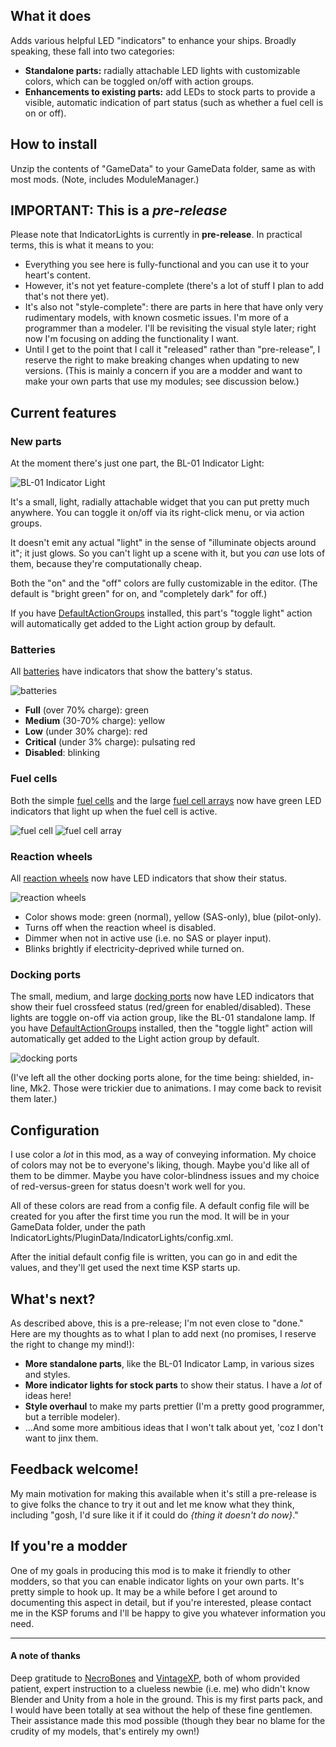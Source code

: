 ## What it does

Adds various helpful LED "indicators" to enhance your ships.  Broadly speaking, these fall into two categories:

 * **Standalone parts:**  radially attachable LED lights with customizable colors, which can be toggled on/off with action groups.
 * **Enhancements to existing parts:**  add LEDs to stock parts to provide a visible, automatic indication of part status (such as whether a fuel cell is on or off).

## How to install

Unzip the contents of "GameData" to your GameData folder, same as with most mods. (Note, includes ModuleManager.)


## IMPORTANT:   This is a *pre-release*

Please note that IndicatorLights is currently in **pre-release**.  In practical terms, this is what it means to you:

* Everything you see here is fully-functional and you can use it to your heart's content.
* However, it's not yet feature-complete (there's a lot of stuff I plan to add that's not there yet).
* It's also not "style-complete":  there are parts in here that have only very rudimentary models, with known cosmetic issues. I'm more of a programmer than a modeler.  I'll be revisiting the visual style later; right now I'm focusing on adding the functionality I want.
* Until I get to the point that I call it "released" rather than "pre-release", I reserve the right to make breaking changes when updating to new versions.  (This is mainly a concern if you are a modder and want to make your own parts that use my modules; see discussion below.)


## Current features

### New parts
At the moment there's just one part, the BL-01 Indicator Light:

![BL-01 Indicator Light](https://raw.githubusercontent.com/KSPSnark/IndicatorLights/master/screenshots/blinkenlight.png)

It's a small, light, radially attachable widget that you can put pretty much anywhere.  You can toggle it on/off via its right-click menu, or via action groups.

It doesn't emit any actual "light" in the sense of "illuminate objects around it"; it just glows.  So you can't light up a scene with it, but you *can* use lots of them, because they're computationally cheap.

Both the "on" and the "off" colors are fully customizable in the editor.  (The default is "bright green" for on, and "completely dark" for off.)

If you have [DefaultActionGroups](/mod/24/DefaultActionGroups) installed, this part's "toggle light" action will automatically get added to the Light action group by default.


### Batteries
All [batteries](http://wiki.kerbalspaceprogram.com/wiki/Parts#Batteries) have indicators that show the battery's status.

![batteries](https://raw.githubusercontent.com/KSPSnark/IndicatorLights/master/screenshots/batteries.png)

* **Full** (over 70% charge):  green
* **Medium** (30-70% charge):  yellow
* **Low** (under 30% charge):  red
* **Critical** (under 3% charge):  pulsating red
* **Disabled**:  blinking


### Fuel cells
Both the simple [fuel cells](http://wiki.kerbalspaceprogram.com/wiki/Fuel_Cell) and the large [fuel cell arrays](http://wiki.kerbalspaceprogram.com/wiki/Fuel_Cell_Array) now have green LED indicators that light up when the fuel cell is active.

![fuel cell](https://raw.githubusercontent.com/KSPSnark/IndicatorLights/master/screenshots/fuel%20cell.png)
![fuel cell array](https://raw.githubusercontent.com/KSPSnark/IndicatorLights/master/screenshots/fuel%20cell%20array.png)


### Reaction wheels
All [reaction wheels](http://wiki.kerbalspaceprogram.com/wiki/Parts#Reaction_wheels) now have LED indicators that show their status.

![reaction wheels](https://raw.githubusercontent.com/KSPSnark/IndicatorLights/master/screenshots/reaction%20wheels.png)

* Color shows mode:  green (normal), yellow (SAS-only), blue (pilot-only).
* Turns off when the reaction wheel is disabled.
* Dimmer when not in active use (i.e. no SAS or player input).
* Blinks brightly if electricity-deprived while turned on.

### Docking ports
The small, medium, and large [docking ports](http://wiki.kerbalspaceprogram.com/wiki/Parts#Docking) now have LED indicators that show their fuel crossfeed status (red/green for enabled/disabled).  These lights are toggle on-off via action group, like the BL-01 standalone lamp. If you have [DefaultActionGroups](/mod/24/DefaultActionGroups) installed, then the "toggle light" action will automatically get added to the Light action group by default.

![docking ports](https://raw.githubusercontent.com/KSPSnark/IndicatorLights/master/screenshots/docking%20ports.png)

(I've left all the other docking ports alone, for the time being: shielded, in-line, Mk2. Those were trickier due to animations. I may come back to revisit them later.)


## Configuration
I use color a *lot* in this mod, as a way of conveying information. My choice of colors may not be to everyone's liking, though.  Maybe you'd like all of them to be dimmer.  Maybe you have color-blindness issues and my choice of red-versus-green for status doesn't work well for you.

All of these colors are read from a config file.  A default config file will be created for you after the first time you run the mod. It will be in your GameData folder, under the path IndicatorLights/PluginData/IndicatorLights/config.xml.

After the initial default config file is written, you can go in and edit the values, and they'll get used the next time KSP starts up.


## What's next?

As described above, this is a pre-release; I'm not even close to "done."  Here are my thoughts as to what I plan to add next (no promises, I reserve the right to change my mind!):

* **More standalone parts**, like the BL-01 Indicator Lamp, in various sizes and styles.
* **More indicator lights for stock parts** to show their status.  I have a *lot* of ideas here!
* **Style overhaul** to make my parts prettier (I'm a pretty good programmer, but a terrible modeler).
* ...And some more ambitious ideas that I won't talk about yet, 'coz I don't want to jinx them.

## Feedback welcome!

My main motivation for making this available when it's still a pre-release is to give folks the chance to try it out and let me know what they think, including "gosh, I'd sure like it if it could do *{thing it doesn't do now}*."

## If you're a modder

One of my goals in producing this mod is to make it friendly to other modders, so that you can enable indicator lights on your own parts.  It's pretty simple to hook up.  It may be a while before I get around to documenting this aspect in detail, but if you're interested, please contact me in the KSP forums and I'll be happy to give you whatever information you need.


---
#### A note of thanks
Deep gratitude to [NecroBones](http://forum.kerbalspaceprogram.com/index.php?/profile/105424-necrobones/) and [VintageXP](http://forum.kerbalspaceprogram.com/index.php?/profile/76701-vintagexp/content/), both of whom provided patient, expert instruction to a clueless newbie (i.e. me) who didn't know Blender and Unity from a hole in the ground.  This is my first parts pack, and I would have been totally at sea without the help of these fine gentlemen.  Their assistance made this mod possible (though they bear no blame for the crudity of my models, that's entirely my own!) 
